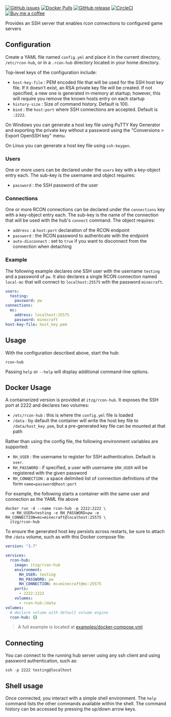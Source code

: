 
[![GitHub issues](https://img.shields.io/github/issues/itzg/rcon-hub.svg)](https://github.com/itzg/rcon-hub/issues)
[![Docker Pulls](https://img.shields.io/docker/pulls/itzg/rcon-hub.svg)](https://cloud.docker.com/u/itzg/repository/docker/itzg/rcon-hub)
[![GitHub release](https://img.shields.io/github/release/itzg/rcon-hub.svg)](https://github.com/itzg/rcon-hub/releases)
[![CircleCI](https://circleci.com/gh/itzg/rcon-hub.svg?style=svg)](https://circleci.com/gh/itzg/rcon-hub)
[![Buy me a coffee](https://img.shields.io/badge/Donate-Buy%20me%20a%20coffee-orange.svg)](https://www.buymeacoffee.com/itzg)

Provides an SSH server that enables rcon connections to configured game servers

## Configuration

Create a YAML file named `config.yml` and place it in the current directory, `/etc/rcon-hub`, or 
in a `.rcon-hub` directory located in your home directory.

Top-level keys of the configuration include:

- `host-key-file` : PEM encoded file that will be used for the SSH host key file. If it doesn't exist, an RSA
  private key file will be created. If not specified, a new one is generated in-memory at startup; however, this
  will require you remove the known hosts entry on each startup
- `history-size` : Size of command history. Default is 100.
- `bind` : the `host:port` where SSH connections are accepted. Default is `:2222`.

On Windows you can generate a host key file using PuTTY Key Generator and exporting the private
key without a password using the "Conversions > Export OpenSSH key" menu.

On Linux you can generate a host key file using `ssh-keygen`.

### Users

One or more users can be declared under the `users` key with a key-object entry each. 
The sub-key is the username and object requires:
- `password` : the SSH password of the user 

### Connections

One or more RCON connections can be declared under the `connections` key with a key-object entry each.
The sub-key is the name of the connection that will be used with the hub's `connect` command. The object requires:
- `address` : a `host:port` declaration of the RCON endpoint
- `password` : the RCON password to authenticate with the endpoint
- `auto-disconnect` : set to `true` if you want to disconnect from the connection when detaching

### Example

The following example declares one SSH user with the username `testing` and a password of `pw`. 
It also declares a single RCON connection named `local-mc` that will connect to `localhost:25575` with the
password `minecraft`.

```yaml
users:
  testing:
    password: pw
connections:
  mc:
    address: localhost:25575
    password: minecraft
host-key-file: host_key.pem
```

## Usage

With the configuration described above, start the hub:

```
rcon-hub
```

Passing `help` or `--help` will display additional command-line options.

## Docker Usage

A containerized version is provided at `itzg/rcon-hub`. It exposes the SSH port at 2222 and declares two volumes:
- `/etc/rcon-hub` : this is where the `config.yml` file is loaded
- `/data` : by default the container will write the host key file to `/data/host_key.pem`, 
  but a pre-generated key file can be mounted at that path
  
Rather than using the config file, the following environment variables are supported:
- `RH_USER` : the username to register for SSH authentication. Default is `user`.
- `RH_PASSWORD` : if specified, a user with username `$RH_USER` will be registered with the given password 
- `RH_CONNECTION` : a space delimited list of connection definitions of the form `name=password@host:port`

For example, the following starts a container with the same user and connection as the YAML file above

```
docker run -d --name rcon-hub -p 2222:2222 \
  -e RH_USER=testing -e RH_PASSWORD=pw -e RH_CONNECTION=mc=minecraft@localhost:25575 \
  itzg/rcon-hub
```

To ensure the generated host key persists across restarts, be sure to attach the `/data` volume,
such as with this Docker compose file:

```yaml
version: "3.7"

services:
  rcon-hub:
    image: itzg/rcon-hub
    environment:
      RH_USER: testing
      RH_PASSWORD: pw
      RH_CONNECTION: mc=minecraft@mc:25575
    ports:
      - 2222:2222
    volumes:
      - rcon-hub:/data
volumes:
  # declare volume with default volume engine
  rcon-hub: {}
```

> A full example is located at [examples/docker-compose.yml](examples/docker-compose.yml)

## Connecting

You can connect to the running hub server using any ssh client and using password authentication, such as:

```
ssh -p 2222 testing@localhost
```

## Shell usage

Once connected, you interact with a simple shell environment. The `help` command lists the other commands
available within the shell. The command history can be accessed by pressing the up/down arrow keys.